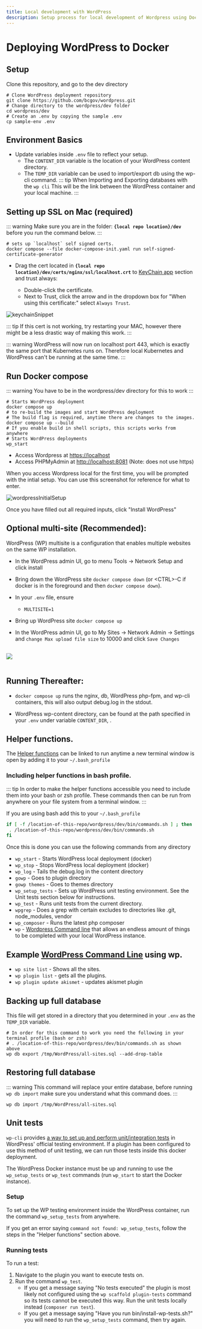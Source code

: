 ```yaml
---
title: Local development with WordPress
description: Setup process for local development of Wordpress using Docker.
---
```


# Deploying WordPress to Docker

## Setup

Clone this repository, and go to the dev directory

```sh:no-line-numbers
# Clone WordPress deployment repository
git clone https://github.com/bcgov/wordpress.git
# Change directory to the wordpress/dev folder
cd wordpress/dev
# Create an .env by copying the sample .env
cp sample-env .env
```

## Environment Basics

- Update variables inside `.env` file to reflect your setup.
  - The `CONTENT_DIR` variable is the location of your WordPress content directory.
  - The `TEMP_DIR` variable can be used to import/export db using the wp-cli command.
    ::: tip
    When Importing and Exporting databases with the `wp cli` This will be the link between the WordPress container and your local machine.
    :::

## Setting up SSL on Mac (required)

::: warning
Make sure you are in the folder: **`{local repo location}/dev`** before you run the command below.
:::

```sh:no-line-numbers
# sets up `localhost` self signed certs.
docker compose --file docker-compose-init.yaml run self-signed-certificate-generator
```

- Drag the cert located in **`{local repo location}/dev/certs/nginx/ssl/localhost.crt`** to [KeyChain app](https://support.apple.com/en-ca/guide/keychain-access/kyca2431/mac) section and trust always:

  - Double-click the certificate.
  - Next to Trust, click the arrow and in the dropdown box for "When using this certificate:" select `Always Trust`.

![keychainSnippet](../../assets/keychainSnippet.png)

::: tip
If this cert is not working, try restarting your MAC, however there might be a less drastic way of making this work.
:::

::: warning
WordPress will now run on localhost port 443, which is exactly the same port that Kubernetes runs on. Therefore local Kubernetes and WordPress can't be running at the same time.
:::

## Run Docker compose

::: warning
You have to be in the wordpress/dev directory for this to work
:::

```sh:no-line-numbers
# Starts WordPress deployment
docker compose up
# to re-build the images and start WordPress deployment
# The build flag is required, anytime there are changes to the images.
docker compose up --build
# If you enable build in shell scripts, this scripts works from anywhere
# Starts WordPress deployments
wp_start
```

- Access Wordpress at [https://localhost](https://localhost)
- Access PHPMyAdmin at [http://localhost:8081](http:/localhost:8081) (Note: does not use https)

When you access Wordpress local for the first time, you will be prompted with the intial setup. You can use this screenshot for reference for what to enter.

![wordpressInitialSetup](../../assets/wordpressInitialSetup.png)

Once you have filled out all required inputs, click "Install WordPress"

## Optional multi-site (Recommended):

WordPress (WP) multisite is a configuration that enables multiple websites on the same WP installation.

- In the WordPress admin UI, go to menu Tools -> Network Setup and click install
- Bring down the WordPress site `docker compose down` (or \<CTRL>-C if docker is in the foreground and then `docker compose down`).
- In your `.env` file, ensure

  - `MULTISITE=1`

- Bring up WordPress site `docker compose up`
- In the WordPress admin UI, go to My Sites -> Network Admin -> Settings and `change Max upload file size` to 10000 and click `Save Changes`

<img src="/images/max-upload-file-size.png" style="max-width:250px;margin: 1rem 0"/>

## Running Thereafter:

- `docker compose up` runs the nginx, db, WordPress php-fpm, and wp-cli containers, this will also output debug.log in the stdout.

- WordPress wp-content directory, can be found at the path specified in your `.env` under variable `CONTENT_DIR`, .

## Helper functions.

The [Helper functions](./bin/commands.sh) can be linked to run anytime a new terminal window is open by adding it to your `~/.bash_profile`

### Including helper functions in bash profile.

::: tip
In order to make the helper functions accessible you need to include them into your bash or zsh profile. These commands then can be run from anywhere on your file system from a terminal window.
:::

If you are using bash add this to your `~/.bash_profile`

```bash
if [ -f /location-of-this-repo/wordpress/dev/bin/commands.sh ] ; then
 . /location-of-this-repo/wordpress/dev/bin/commands.sh
fi
```

Once this is done you can use the following commands from any directory

- `wp_start` - Starts WordPress local deployment (docker)
- `wp_stop` - Stops WordPress local deployment (docker)
- `wp_log` - Tails the debug.log in the content directory
- `gowp` - Goes to plugin directory
- `gowp themes` - Goes to themes directory
- `wp_setup_tests` - Sets up WordPress unit testing environment. See the Unit tests section below for instructions.
- `wp_test` - Runs unit tests from the current directory.
- `wpgrep` - Does a grep with certain excludes to directories like .git, node_modules, vendor
- `wp_composer` - Runs the latest php composer
- `wp` - [Wordpress Command line](https://wp-cli.org/) that allows an endless amount of things to be completed with your local WordPress instance.

## Example [WordPress Command Line](https://developer.wordpress.org/cli/commands/) using wp.

- `wp site list` - Shows all the sites.
- `wp plugin list` - gets all the plugins.
- `wp plugin update akismet` - updates akismet plugin

## Backing up full database

This file will get stored in a directory that you determined in your `.env` as the `TEMP_DIR` variable.

```sh:no-line-numbers
# In order for this command to work you need the following in your terminal profile (bash or zsh)
# . /location-of-this-repo/wordpress/dev/bin/commands.sh as shown above
wp db export /tmp/WordPress/all-sites.sql --add-drop-table
```

## Restoring full database

::: warning
This command will replace your entire database, before running `wp db import` make sure you understand what this command does.
:::

```sh:no-line-numbers
wp db import /tmp/WordPress/all-sites.sql
```

## Unit tests

`wp-cli` provides [a way to set up and perform unit/integration tests](https://developer.wordpress.org/cli/commands/scaffold/plugin-tests/) in WordPress' official testing environment.
If a plugin has been configured to use this method of unit testing, we can run those tests inside this docker deployment.

The WordPress Docker instance must be up and running to use the `wp_setup_tests` or `wp_test` commands (run `wp_start` to start the Docker instance).

### Setup

To set up the WP testing environment inside the WordPress container, run the command `wp_setup_tests` from anywhere.

If you get an error saying `command not found: wp_setup_tests`, follow the steps in the "Helper functions" section above.

### Running tests

To run a test:
1. Navigate to the plugin you want to execute tests on.
2. Run the command `wp_test`.
   - If you get a message saying "No tests executed" the plugin is most likely not configured using the `wp scaffold plugin-tests` command so its tests cannot be executed this way. Run the unit tests locally instead (`composer run test`).
   - If you get a message saying "Have you run bin/install-wp-tests.sh?" you will need to run the `wp_setup_tests` command, then try again.
